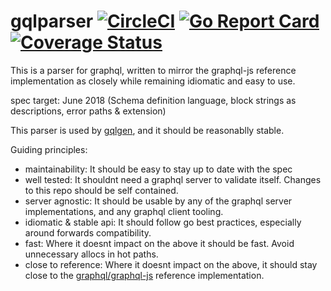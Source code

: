 gqlparser [![CircleCI](https://badgen.net/circleci/github/vektah/gqlparser/master)](https://circleci.com/gh/vektah/gqlparser) [![Go Report Card](https://goreportcard.com/badge/github.com/beyondan/gqlparser/v2)](https://goreportcard.com/report/github.com/beyondan/gqlparser/v2) [![Coverage Status](https://badgen.net/coveralls/c/github/vektah/gqlparser)](https://coveralls.io/github/vektah/gqlparser?branch=master)
===

This is a parser for graphql, written to mirror the graphql-js reference implementation as closely while remaining idiomatic and easy to use.

spec target: June 2018 (Schema definition language, block strings as descriptions, error paths & extension)

This parser is used by [gqlgen](https://github.com/99designs/gqlgen), and it should be reasonablly stable.

Guiding principles:

 - maintainability: It should be easy to stay up to date with the spec
 - well tested: It shouldnt need a graphql server to validate itself. Changes to this repo should be self contained.
 - server agnostic: It should be usable by any of the graphql server implementations, and any graphql client tooling.
 - idiomatic & stable api: It should follow go best practices, especially around forwards compatibility.
 - fast: Where it doesnt impact on the above it should be fast. Avoid unnecessary allocs in hot paths.
 - close to reference: Where it doesnt impact on the above, it should stay close to the [graphql/graphql-js](https://github.com/graphql/graphql-js) reference implementation.
